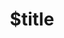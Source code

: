 ---
title: $title
second_title: Aspose.HTML για Αναφορά API .NET
description: $description
type: docs
weight: $weight
url: /el/net/$ref/
---